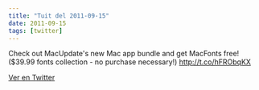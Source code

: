 ```yaml
---
title: "Tuit del 2011-09-15"
date: 2011-09-15
tags: [twitter]
---
```


Check out MacUpdate's new Mac app bundle and get MacFonts free! ($39.99 fonts collection - no purchase necessary!) http://t.co/hFRObqKX



[Ver en Twitter](https://twitter.com/i/web/status/114278793136455680)
